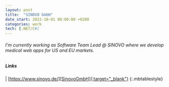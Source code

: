 ```yaml
---
layout: post
title:  "SINOVO GmbH"
date_start: 2022-10-01 00:00:00 +0200
categories: work
tech: [.NET/C#]
---
```

###### I'm currently working as Software Team Lead @ SINOVO where we develop medical web apps for US and EU markets.

##### Links

<a href="https://blue-veery.com/" target="_blank"><i class="fa fa-link fa-3x" style="color: black"></i></a> | [https://www.sinovo.de/][SinovoGmbH]{:target="_blank"}
{:.mbtablestyle}

[//]: links:
[SinovoGmbH]: https://www.sinovo.de/
